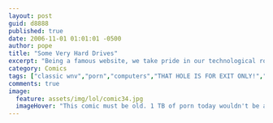 ```yaml
---
layout: post
guid: d8888
published: true
date: 2006-11-01 01:01:01 -0500
author: pope
title: "Some Very Hard Drives"
excerpt: "Being a famous website, we take pride in our technological roots. In today\'s comic, we share some of our vast knowledge and experience on the subject in the hopes that we may educate some of our readers."
category: Comics
tags: ["classic wnv","porn","computers","THAT HOLE IS FOR EXIT ONLY!","those taxes are never getting paid"]
comments: true 
image:
  feature: assets/img/lol/comic34.jpg
  imageHover: "This comic must be old. 1 TB of porn today wouldn't be able to tide me over for a week."
---
```


